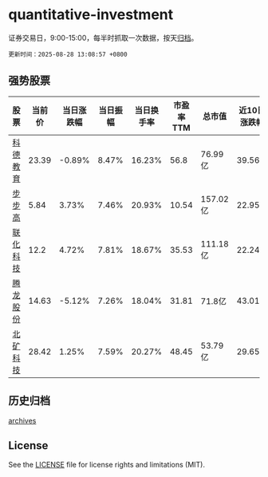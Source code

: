# quantitative-investment

证券交易日，9:00-15:00，每半时抓取一次数据，按天[归档](archives)。

`更新时间：2025-08-28 13:08:57 +0800`

## 强势股票

|股票|当前价|当日涨跌幅|当日振幅|当日换手率|市盈率TTM|总市值|近10日涨跌幅|
|----|----|----|----|----|----|----|----|
|[科德教育](https://xueqiu.com/S/SZ300192)|23.39|-0.89%|8.47%|16.23%|56.8|76.99亿|39.56%|
|[步步高](https://xueqiu.com/S/SZ002251)|5.84|3.73%|7.46%|20.93%|10.54|157.02亿|22.95%|
|[联化科技](https://xueqiu.com/S/SZ002250)|12.2|4.72%|7.81%|18.67%|35.53|111.18亿|22.24%|
|[腾龙股份](https://xueqiu.com/S/SH603158)|14.63|-5.12%|7.26%|18.04%|31.81|71.8亿|43.01%|
|[北矿科技](https://xueqiu.com/S/SH600980)|28.42|1.25%|7.59%|20.27%|48.45|53.79亿|29.65%|

## 历史归档

[archives](archives)

## License

See the [LICENSE](LICENSE) file for license rights and limitations (MIT).